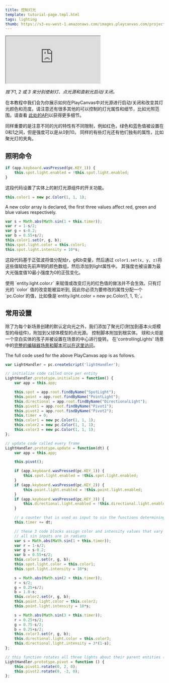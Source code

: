 ```yaml
---
title: 控制灯光
template: tutorial-page.tmpl.html
tags: lighting
thumb: https://s3-eu-west-1.amazonaws.com/images.playcanvas.com/projects/12/405812/9D487A-image-75.jpg
---
```


<iframe src="https://playcanv.as/p/tiKpka9M/"></iframe>

*按下1, 2 或 3 来分别使射灯、点光源和直射光启动/关闭。*

在本教程中我们会为你展示如何在PlayCanvas中对光源进行启动/关闭和改变其灯光颜色和亮度。请注意还有很多其他的可以控制的灯光属性和细节，比如光照范围。请查看 [此处的API][1]以获得更多细节。

同样重要的是注意不同的光的特性有不同限制，例如红色，绿色和蓝色值被设置在0和1之间，但是强度可以是从0到10。 同样的有些灯光还有他们独有的属性，比如聚光灯的夹角。

## 照明命令

```javascript
if (app.keyboard.wasPressed(pc.KEY_1)) {
    this.spot.light.enabled = !this.spot.light.enabled;
}
```

这段代码设置了实体上的射灯光源组件的开关功能。

```javascript
this.color1 = new pc.Color(1, 1, 1);
```

A new color array is declared, the first three values affect red, green and blue values respectively.

```javascript
var s = Math.abs(Math.sin(1 + this.timer));
var r = 1-s/2;
var g = s-0.2;
var b = 0.55+s/2;
this.color1.set(r, g, b);
this.spot.light.color = this.color1;
this.spot.light.intensity = 10*s;
```

这段代码基于正弦波将值分配给r，g和b变量，然后通过 `color1.set(x, y, z)`将这些值赋给先前声明的颜色数组，然后添加到light属性中。 其强度也被设置为最大光强度值10最小强度为0的正弦变化。

<div class="alert-info">
    使用 `entity.light.color.r` 来赋值或改变灯光的红色值的做法并不会生效。只有灯光的 `color` 值的改变能被监听到, 因此你必须为要修改的属性分配一个 `pc.Color`的值，比如像是`entity.light.color = new pc.Color(1, 1, 1);`。
</div>

## 常用设置

除了为每个新场景创建的默认定向光之外，我们添加了聚光灯(附加到基本火炬模型的母组件)，附加到父球体模型的点光源。 控制脚本附加到根实体。 球和火炬是一个空白实体的孩子并被设置在场景的中心进行旋转。 在'controllingLights' 场景中的[完整的编辑器场景和脚本可以在这里访问][2]。

The full code used for the above PlayCanvas app is as follows.

```javascript
var LightHandler = pc.createScript('lightHandler');

// initialize code called once per entity
LightHandler.prototype.initialize = function() {
    var app = this.app;

    this.spot = app.root.findByName("SpotLight");
    this.point = app.root.findByName("PointLight");
    this.directional = app.root.findByName("DirectionalLight");
    this.pivot1 = app.root.findByName("Pivot1");
    this.pivot2 = app.root.findByName("Pivot2");
    this.timer = 0;
    this.color1 = new pc.Color(1, 1, 1);
    this.color2 = new pc.Color(1, 1, 1);
    this.color3 = new pc.Color(1, 1, 1);
};

// update code called every frame
LightHandler.prototype.update = function(dt) {
    var app = this.app;

    this.pivot();

    if (app.keyboard.wasPressed(pc.KEY_1)) {
        this.spot.light.enabled = !this.spot.light.enabled;
    }
    if (app.keyboard.wasPressed(pc.KEY_2)) {
        this.point.light.enabled = !this.point.light.enabled;
    }
    if (app.keyboard.wasPressed(pc.KEY_3)) {
        this.directional.light.enabled = !this.directional.light.enabled;
    }

    // a counter that is used as input to sin the functions determining light properties for all lights.
    this.timer += dt;

    // these 3 code blocks assign color and intensity values that vary according to a sin function
    // all sin inputs are in radians
    var s = Math.abs(Math.sin(1 + this.timer));
    var r = 1-s/2;
    var g = s-0.2;
    var b = 0.55+s/2;
    this.color1.set(r, g, b);
    this.spot.light.color = this.color1;
    this.spot.light.intensity = 10*s;

    s = Math.abs(Math.sin(2 + this.timer));
    r = s/2;
    g = 0.25+s/2;
    b = 1.0-s;
    this.color2.set(r, g, b);
    this.point.light.color = this.color2;
    this.point.light.intensity = 10*s;

    s = Math.abs(Math.sin(3 + this.timer));
    r = 0.25+s/2;
    g = 0.75-s/2;
    b = 0.25+s/2;
    this.color3.set(r, g, b);
    this.directional.light.color = this.color3;
    this.directional.light.intensity = 3*(1-s);
};

// this function rotates all three lights about their parent entities (all at the centre of the scene) to easily create circular motion.
LightHandler.prototype.pivot = function () {
    this.pivot1.rotate(0, 2, 0);
    this.pivot2.rotate(0, -3, 0);
};
```

[1]: /api/pc.LightComponent.html
[2]: https://playcanvas.com/project/405812/overview/tutorial-controlling-lights

